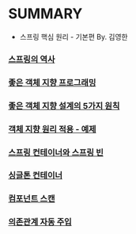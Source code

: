 # SUMMARY 
- 스프링 핵심 원리 - 기본편 By. 김영한

### [스프링의 역사](https://github.com/codesejin/spring-core/blob/ed18bba067958706e4f8514a45b88f1d4ed74ec3/Downloads/study/core/summary/C1_1_%EC%8A%A4%ED%94%84%EB%A7%81%EC%9D%98%20%EC%97%AD%EC%82%AC.md)

### [좋은 객체 지향 프로그래밍](https://github.com/codesejin/spring-core/blob/ed18bba067958706e4f8514a45b88f1d4ed74ec3/Downloads/study/core/summary/C1_3_%EC%A2%8B%EC%9D%80%20%EA%B0%9D%EC%B2%B4%20%EC%A7%80%ED%96%A5%20%ED%94%84%EB%A1%9C%EA%B7%B8%EB%9E%98%EB%B0%8D.md)

### [좋은 객체 지향 설계의 5가지 원칙](https://github.com/codesejin/spring-core/blob/08ec2cfcf98c6a47e526dfbdb05f93b5fd8d9c05/Downloads/study/core/summary/C1_4_%EC%A2%8B%EC%9D%80%20%EA%B0%9D%EC%B2%B4%20%EC%A7%80%ED%96%A5%20%EC%84%A4%EA%B3%84%EC%9D%98%205%EA%B0%80%EC%A7%80%20%EC%9B%90%EC%B9%99.md)

### [객체 지향 원리 적용 - 예제](https://github.com/codesejin/spring-core/blob/514bd96b14728dbefd397920247d9cbb6a97cc3a/Downloads/study/core/summary/C3_%EA%B0%9D%EC%B2%B4%20%EC%A7%80%ED%96%A5%20%EC%9B%90%EB%A6%AC%20%EC%A0%81%EC%9A%A9.md)

### [스프링 컨테이너와 스프링 빈](https://github.com/codesejin/spring-core/blob/17b791419fd364b1061a025a20f6cdec65b3e228/Downloads/study/core/summary/C4_%EC%8A%A4%ED%94%84%EB%A7%81%20%EC%BB%A8%ED%85%8C%EC%9D%B4%EB%84%88%EC%99%80%20%EC%8A%A4%ED%94%84%EB%A7%81%20%EB%B9%88.md)

### [싱글톤 컨테이너](https://github.com/codesejin/spring-core/blob/a8129ff9fb76db0cf0d5bfddefd41e3b075b1e29/Downloads/study/core/summary/C5_%EC%8B%B1%EA%B8%80%ED%86%A4%20%EC%BB%A8%ED%85%8C%EC%9D%B4%EB%84%88.md)

### [컴포넌트 스캔](https://github.com/codesejin/spring-core/blob/6a9904fa39b9729ce3d1ce3f440a80151b326a54/Downloads/study/core/summary/C6_%EC%BB%B4%ED%8F%AC%EB%84%8C%ED%8A%B8%20%EC%8A%A4%EC%BA%94.md)

### [의존관계 자동 주입](https://github.com/codesejin/spring-core/blob/96216b57eb76671e7b89799f0cea53c6d6153f64/Downloads/study/core/summary/C7_%EC%9D%98%EC%A1%B4%EA%B4%80%EA%B3%84%20%EC%9E%90%EB%8F%99%20%EC%A3%BC%EC%9E%85.md)
